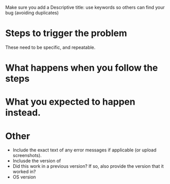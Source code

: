 Make sure you add a Descriptive title: use keywords so others can find your bug (avoiding duplicates)

# Steps to trigger the problem

These need to be specific, and repeatable.

# What happens when you follow the steps

# What you expected to happen instead.

# Other

* Include the exact text of any error messages if applicable (or upload screenshots).
* Inclusde the version of
* Did this work in a previous version? If so, also provide the version that it worked in?
* OS version
